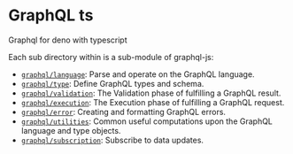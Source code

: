 # GraphQL ts

Graphql for deno with typescript

Each sub directory within is a sub-module of graphql-js:

- [`graphql/language`](language/README.md): Parse and operate on the GraphQL
  language.
- [`graphql/type`](type/README.md): Define GraphQL types and schema.
- [`graphql/validation`](validation/README.md): The Validation phase of
  fulfilling a GraphQL result.
- [`graphql/execution`](execution/README.md): The Execution phase of fulfilling
  a GraphQL request.
- [`graphql/error`](error/README.md): Creating and formatting GraphQL errors.
- [`graphql/utilities`](utilities/README.md): Common useful computations upon
  the GraphQL language and type objects.
- [`graphql/subscription`](subscription/README.md): Subscribe to data updates.
